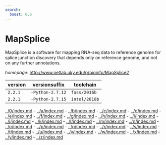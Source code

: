 ```yaml
---
search:
  boost: 0.5
---
```

# MapSplice

MapSplice is a software for mapping RNA-seq data to reference genome for splice  junction discovery that depends only on reference genome, and not on any further annotations.

*homepage*: <http://www.netlab.uky.edu/p/bioinfo/MapSplice2>

version | versionsuffix | toolchain
--------|---------------|----------
``2.2.1`` | ``-Python-2.7.12`` | ``foss/2016b``
``2.2.1`` | ``-Python-2.7.15`` | ``intel/2018b``

[../0/index.md](0) - [../a/index.md](a) - [../b/index.md](b) - [../c/index.md](c) - [../d/index.md](d) - [../e/index.md](e) - [../f/index.md](f) - [../g/index.md](g) - [../h/index.md](h) - [../i/index.md](i) - [../j/index.md](j) - [../k/index.md](k) - [../l/index.md](l) - [../m/index.md](m) - [../n/index.md](n) - [../o/index.md](o) - [../p/index.md](p) - [../q/index.md](q) - [../r/index.md](r) - [../s/index.md](s) - [../t/index.md](t) - [../u/index.md](u) - [../v/index.md](v) - [../w/index.md](w) - [../x/index.md](x) - [../y/index.md](y) - [../z/index.md](z)

